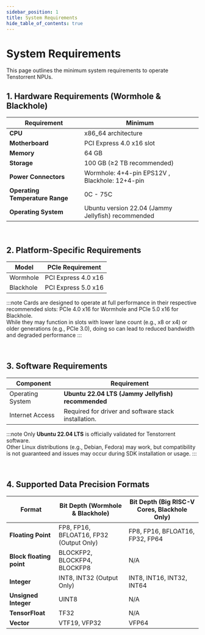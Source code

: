 ```yaml
---
sidebar_position: 1
title: System Requirements
hide_table_of_contents: true
---
```


# System Requirements

This page outlines the minimum system requirements to operate Tenstorrent NPUs.

## 1. Hardware Requirements (Wormhole & Blackhole)

| Requirement                     | Minimum                                                         |
|---------------------------------|-----------------------------------------------------------------|
| **CPU**                         | x86_64 architecture                                             |
| **Motherboard**                 | PCI Express 4.0 x16 slot                                        |
| **Memory**                      | 64 GB                                                           |
| **Storage**                     | 100 GB (≥2 TB recommended)                                      |
| **Power Connectors**            | Wormhole: 4+4-pin EPS12V , Blackhole: 12+4-pin                  |
| **Operating Temperature Range** | 0C - 75C                                                        |
| **Operating System**            | Ubuntu version 22.04 (Jammy Jellyfish) recommended              |

<br />

## 2. Platform-Specific Requirements

| Model      | PCIe Requirement       |
|------------|------------------------|
| Wormhole   | PCI Express 4.0 x16    |
| Blackhole  | PCI Express 5.0 x16    |

:::note
Cards are designed to operate at full performance in their respective recommended slots: PCIe 4.0 x16 for Wormhole and PCIe 5.0 x16 for Blackhole.  
While they may function in slots with lower lane count (e.g., x8 or x4) or older generations (e.g., PCIe 3.0), doing so can lead to reduced bandwidth and degraded performance
:::

<br />

## 3. Software Requirements

| Component        | Requirement                   |
|------------------|-------------------------------|
| Operating System | **Ubuntu 22.04 LTS (Jammy Jellyfish) recommended**             |
| Internet Access  | Required for driver and software stack installation.                   |


:::note
Only **Ubuntu 22.04 LTS** is officially validated for Tenstorrent software.  
Other Linux distributions (e.g., Debian, Fedora) may work, but compatibility is not guaranteed and issues may occur during SDK installation or usage.
:::

<br />

## 4. Supported Data Precision Formats

| Format                          | Bit Depth (Wormhole & Blackhole)                        | Bit Depth  (Big RISC-V Cores, Blackhole Only)        |
|---------------------------------|-------------------------------------------------|--------------------------------------|
| **Floating Point**           | FP8, FP16, BFLOAT16, FP32 (Output Only)            | FP8, FP16, BFLOAT16, FP32, FP64      |   
| **Block floating point**        | BLOCKFP2, BLOCKFP4, BLOCKFP8                    | N/A                                  |
| **Integer**                     | INT8, INT32 (Output Only)                       | INT8, INT16, INT32, INT64            |
| **Unsigned Integer**            | UINT8                                           | N/A                                  |
| **TensorFloat**                 | TF32                                            | N/A                                  |
| **Vector**                      | VTF19, VFP32                                    | VFP64                                |